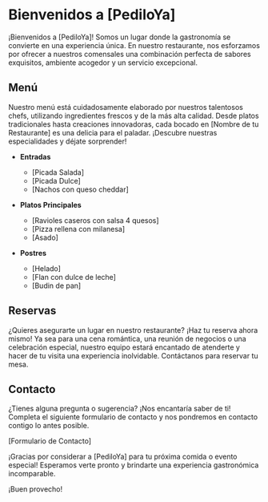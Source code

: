 # Bienvenidos a [PediloYa]

¡Bienvenidos a [PediloYa]! Somos un lugar donde la gastronomía se convierte en una experiencia única. En nuestro restaurante, nos esforzamos por ofrecer a nuestros comensales una combinación perfecta de sabores exquisitos, ambiente acogedor y un servicio excepcional.

## Menú

Nuestro menú está cuidadosamente elaborado por nuestros talentosos chefs, utilizando ingredientes frescos y de la más alta calidad. Desde platos tradicionales hasta creaciones innovadoras, cada bocado en [Nombre de tu Restaurante] es una delicia para el paladar. ¡Descubre nuestras especialidades y déjate sorprender!

- **Entradas**
  - [Picada Salada]
  - [Picada Dulce]
  - [Nachos con queso cheddar]

- **Platos Principales**
  - [Ravioles caseros con salsa 4 quesos]
  - [Pizza rellena con milanesa]
  - [Asado]

- **Postres**
  - [Helado]
  - [Flan con dulce de leche]
  - [Budin de pan]

## Reservas

¿Quieres asegurarte un lugar en nuestro restaurante? ¡Haz tu reserva ahora mismo! Ya sea para una cena romántica, una reunión de negocios o una celebración especial, nuestro equipo estará encantado de atenderte y hacer de tu visita una experiencia inolvidable. Contáctanos para reservar tu mesa.

## Contacto

¿Tienes alguna pregunta o sugerencia? ¡Nos encantaría saber de ti! Completa el siguiente formulario de contacto y nos pondremos en contacto contigo lo antes posible.

[Formulario de Contacto]

¡Gracias por considerar a [PediloYa] para tu próxima comida o evento especial! Esperamos verte pronto y brindarte una experiencia gastronómica incomparable.

¡Buen provecho!
